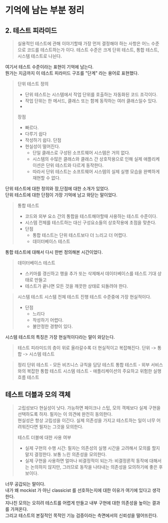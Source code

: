 # 기억에 남는 부분 정리

## 2. 테스트 피라미드

> 실용적인 테스트에 관해 이야기할때 가장 먼저 결정해야 하는 사항은 어느 수준으로 코드를 테스트하는가 이다.
> 테스트 수준은 크게 단위 테스트, 통합 테스트, 시스템 테스트로 나뉜다.

여기서 테스트 수준이라는 표현이 기억에 남는다.  
뭔가는 지금까지 이 테스트 피라미드 구조를 "단계" 라는 용어로 표현했다.   


> 단위 테스트
> 정의
> - 단위 테스트는 시스템에서 작업 단위를 호출하는 자동화된 코드 조각이다. 
> - 작업 단위는 한 메서드, 클래스 또는 함께 동작하는 여러 클래스일수 있다.
> - 
> 장점
> - 빠르다.
> - 다루기 쉽다
> - 작성하기 쉽다.
> 단점
> - 현실성이 떨어진다.
>   - 단일 클래스로 구성된 소프트웨어 시스템은 거의 없다.
>   - 시스템의 수많은 클래스와 클래스 간 상호작용으로 인해 실제 애플리케이션은 단위 테스트와 다르게 동작한다.
>   - 따라서 단위 테스트는 소프트웨어 시스템의 실제 실행 모습을 완벽하게 재현할 수 없다.

단위 테스트에 대한 정의와 장,단점에 대한 소개가 있었다.    
단위 테스트에 대한 단점이 가장 기억에 남고 와닫는 말이었다.


> 통합 테스트
> - 코드와 외부 요소 간의 통합을 테스트해야할때 사용하는 테스트 수준이다.
> - 시스템 전체를 테스트하는 대신 구성요소들의 상호작용에 초점을 맞춘다.
> - 단점
>   - 통합 테스트는 단위 테스트보다 더 느리고 더 어렵다.
>   - 데이터베이스 테스트

통합 테스트에 대해서 다시 한번 정의해본 시간이었다.

> 데이터베이스 테스트
> - 스키마를 갱신하고 행을 추가 또는 삭제해서 데이터베이스를 테스트 기대 상태로 만들고
> - 테스트가 끝나면 모든 것을 깨끗한 상태로 되돌려야 한다.

> 시스템 테스트
> 시스템 전체 테스트 진행
> 테스트 수준중에 가장 현실적이다.
> - 단점
>   - 느리다
>   - 작성하기 어렵다.
>   - 불안정한 경향이 있다.

시스템 테스트의 특징은 가장 현실적이다라는 말이 와닫는다.    

> 테스트 피라미드의 층이 위로 올라갈수록 더 현실적이고 복잡해진다.
> 단위 -> 통합 -> 시스템 테스트

> 정리 
> 단위 테스트 - 모든 비즈니스 규칙을 담당 테스트
> 통합 테스트 - 외부 서비스와의 복잡한 통합 테스트
> 시스템 테스트 - 애플리케이션의 주요하고 위험한 실행 흐름 테스트


## 테스트 더블과 모의 객체

> 고립성보다 현실성이 낫다. 가능하면 페이크나 스텁, 모의 객체보다 실제 구현을 선택하도록 하자. 
> 필자는 이 의견에 완전히 동의한다.   
> 현실성은 항상 고립성을 이긴다. 
> 실제 의존성을 가지고 테스트하는 일이 너무 어려워진다면 필자는 그것을 모의한다.
> 
> 테스트 더블에 대한 사용 여부
> - 실제 구현의 수행 시간: 필자는 의존성의 실행 시간을 고려해서 모의를 할지 말지 결정한다. 보통 느린 의존성을 모의한다.
> - 실제 구현을 사용하면 얼마나 비결정적이 되는가: 비결정론적 동작에 대해서는 논의하지 않지만, 그러므로 동작을 나타내는 의존성을 모의하기에 좋은 후보이다.

너무 공갑되는 말이다.    
내가 왜 mockist 가 아닌 classicist 를 선호하는지에 대한 이유가 여기에 있다고 생각한다.  
지나친 모의는 오히려 테스트를 어렵게 만들고 내부 구현에 대한 의존성을 높이는 결과를 가져온다.   
그리고 테스트의 본질적인 목적인 기능 검증이라는 측면에서의 신뢰성을 떨어뜨린다.    


